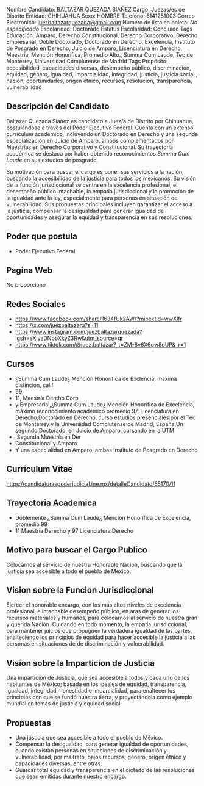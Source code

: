 Nombre Candidato: BALTAZAR QUEZADA SIAÑEZ
Cargo: Juezas/es de Distrito
Entidad: CHIHUAHUA
Sexo: HOMBRE
Telefono: 6141251003
Correo Electronico: juezbaltazarquezada@gmail.com
Numero de lista en boleta: *No especificado*
Escolaridad: Doctorado
Estatus Escolaridad: Concluido
Tags Educación: Amparo, Derecho Constitucional, Derecho Corporativo, Derecho Empresarial, Doble Doctorado, Doctorado en Derecho, Excelencia, Instituto de Posgrado en Derecho, Juicio de Amparo, Licenciatura en Derecho, Maestría, Mención Honorífica, Promedio Alto., Summa Cum Laude, Tec de Monterrey, Universidad Complutense de Madrid
Tags Propósito: accesibilidad, capacidades diversas, desempeño público, discriminación, equidad, género, igualdad, imparcialidad, integridad, justicia, justicia social., nación, oportunidades, origen étnico, recursos, resolución, transparencia, vulnerabilidad


## Descripción del Candidato 

Baltazar Quezada Siañez es candidato a Juez/a de Distrito por Chihuahua, postulándose a través del Poder Ejecutivo Federal. Cuenta con un extenso currículum académico, incluyendo un Doctorado en Derecho y una segunda especialización en Juicio de Amparo, ambos complementados por Maestrías en Derecho Corporativo y Constitucional. Su trayectoria académica se destaca por haber obtenido reconocimientos *Summa Cum Laude* en sus estudios de posgrado.

Su motivación para buscar el cargo es poner sus servicios a la nación, buscando la accesibilidad de la justicia para todos los mexicanos. Su visión de la función jurisdiccional se centra en la excelencia profesional, el desempeño público intachable, la empatía jurisdiccional y la promoción de la igualdad ante la ley, especialmente para personas en situación de vulnerabilidad. Sus propuestas principales incluyen garantizar el acceso a la justicia, compensar la desigualdad para generar igualdad de oportunidades y asegurar la equidad y transparencia en sus resoluciones.


## Poder que postula

- Poder Ejecutivo Federal


## Pagina Web

No proporcionó


## Redes Sociales

- https://www.facebook.com/share/1634fUk2AW/?mibextid=wwXIfr
- https://x.com/juezbaltazarq?s=11
- https://www.instagram.com/juezbaltazarquezada?igsh=eXIyaDNpbXkyZ3Rw&utm_source=qr
- https://www.tiktok.com/@juez.baltazar?_t=ZM-8v6X6qw8oUP&_r=1


## Cursos

- ¿Summa Cum Laude¿ Mención Honorífica de Exclencia, máxima distinción, calif
- 99
- 11, Maestría Dercho Corp
- y Empresarial,¿Summa Cum Laude¿ Mención Honorífica de Excelencia, máximo reconocimiento académico promedio 97, Licenciatura en Derecho,Doctorado en Derecho, curso estudios presenciales por el Tec de Monterrey y la Universidad Complutense de Madrid, España,Un segundo Doctorado, en Juicio de Amparo, cursando en la UTM
- ,Segunda Maestría en Der
- Constitucional y Amparo
- Y una especialidad en Amparo, ambas Instituto de Posgrado en Derecho


## Curriculum Vitae

https://candidaturaspoderjudicial.ine.mx/detalleCandidato/55170/11


## Trayectoria Academica

- Doblemente ¿Summa Cum Laude¿ Mención Honorífica de Excelencia, promedio 99
- 11 Maestría Derecho y 97 Licenciatura Derecho


## Motivo para buscar el Cargo Publico

Colocarnos al servicio de nuestra Honorable Nación, buscando que la justicia sea accesible a todo el pueblo de México.


## Vision sobre la Funcion Jurisdiccional

Ejercer el honorable encargo, con los más altos niveles de excelencia profesional, e intachable desempeño público, en aras de generar los recursos materiales y humanos, para colocarnos al servicio de nuestra gran y querida Nación. Cuidando en todo momento, la empatía jurisdiccional, para mantener juicios que propugnen la verdadera igualdad de las partes, enalteciendo los principios de equidad para hacer accesible la justicia a las personas en situaciones de de discriminación y vulnerabilidad.


## Vision sobre la Imparticion de Justicia

Una impartición de Justicia, que sea accesible a todos y cada uno de los habitantes de México; basada en los ideales de equidad, transparencia, igualdad, integridad, honestidad e imparcialidad, para enaltecer los principios con que se fundó nuestra tierra, y proyectándola como ejemplo mundial en temas de justicia y equidad social.


## Propuestas

- Una justicia que sea accesible a todo el pueblo de México.
- Compensar la desigualdad, para generar igualdad de oportunidades, cuando existan personas en situaciones de discriminación y vulnerabilidad, por maltrato, bajos recursos, género, origen étnico y capacidades diversas, entre otras.
- Guardar total equidad y transparencia en el dictado de las resoluciones que sean emitidas durante nuestro encargo.

